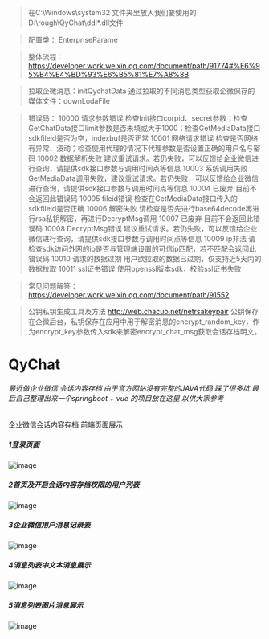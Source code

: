 >在C:\Windows\system32 文件夹里放入我们要使用的D:\rough\QyChat\ddl\*.dll文件

> 配置类：
> EnterpriseParame
 
> 整体流程：https://developer.work.weixin.qq.com/document/path/91774#%E6%95%B4%E4%BD%93%E6%B5%81%E7%A8%8B

> 拉取企微消息：initQychatData
> 通过拉取的不同消息类型获取企微保存的媒体文件：downLodaFile
 
> 错误码：
> 10000	请求参数错误	检查Init接口corpid、secret参数；检查GetChatData接口limit参数是否未填或大于1000；检查GetMediaData接口sdkfileid是否为空，indexbuf是否正常
> 10001	网络请求错误	检查是否网络有异常、波动；检查使用代理的情况下代理参数是否设置正确的用户名与密码
> 10002	数据解析失败	建议重试请求。若仍失败，可以反馈给企业微信进行查询，请提供sdk接口参数与调用时间点等信息
> 10003	系统调用失败	GetMediaData调用失败，建议重试请求。若仍失败，可以反馈给企业微信进行查询，请提供sdk接口参数与调用时间点等信息
> 10004	已废弃	目前不会返回此错误码
> 10005	fileid错误	检查在GetMediaData接口传入的sdkfileid是否正确
> 10006	解密失败	请检查是否先进行base64decode再进行rsa私钥解密，再进行DecryptMsg调用
> 10007	已废弃	目前不会返回此错误码
> 10008	DecryptMsg错误	建议重试请求。若仍失败，可以反馈给企业微信进行查询，请提供sdk接口参数与调用时间点等信息
> 10009	ip非法	请检查sdk访问外网的ip是否与管理端设置的可信ip匹配，若不匹配会返回此错误码
> 10010	请求的数据过期	用户欲拉取的数据已过期，仅支持近5天内的数据拉取
> 10011	ssl证书错误	使用openssl版本sdk，校验ssl证书失败

> 常见问题解答：https://developer.work.weixin.qq.com/document/path/91552

> 公钥私钥生成工具及方法 http://web.chacuo.net/netrsakeypair
> 公钥保存在企微后台，私钥保存在应用中用于解密消息的encrypt_random_key，作为encrypt_key参数传入sdk来解密encrypt_chat_msg获取会话存档明文。
# QyChat

###### 最近做企业微信 会话内容存档 由于官方网站没有完整的JAVA代码 踩了很多坑   最后自己整理出来一个springboot + vue 的项目放在这里 以供大家参考

企业微信会话内容存档 前端页面展示<br>
##### 1登录页面
![image](images/login.png)

##### 2首页及开启会话内容存档权限的用户列表
![image](images/home.png)

##### 3企业微信用户消息记录表
![image](images/msgcontent.png)

##### 4消息列表中文本消息展示
![image](images/text.png)

##### 5消息列表图片消息展示
![image](images/image.png)
